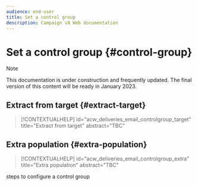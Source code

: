 ```yaml
---
audience: end-user
title: Set a control group
description: Campaign v8 Web documentation
---
```

# Set a control group {#control-group}

>[!NOTE]
>
>This documentation is under construction and frequently updated. The final version of this content will be ready in January 2023.

## Extract from target {#extract-target}

>[!CONTEXTUALHELP]
>id="acw_deliveries_email_controlgroup_target"
>title="Extract from target"
>abstract="TBC"

## Extra population {#extra-population}

>[!CONTEXTUALHELP]
>id="acw_deliveries_email_controlgroup_extra"
>title="Extra population"
>abstract="TBC"

steps to configure a control group
